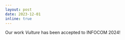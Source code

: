 ```yaml
---
layout: post
date: 2023-12-01
inline: true
---
```


Our work *Vulture* has been accepted to INFOCOM 2024!
